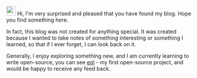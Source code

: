 [comment]: <> (# About)

<img src="https://media.giphy.com/media/hvRJCLFzcasrR4ia7z/giphy.gif" width="25px"> 
Hi, I'm very surprised and pleased that you have found my blog. Hope you find something here.

In fact, this blog was not created for anything special. It was created because I wanted to take notes of something 
interesting or something I learned, so that if I ever forget, I can look back on it.

Generally, I enjoy exploring something new, and I am currently learning to write open-source, you can see 
[eql](https://github.com/qunv/eql) - my first open-source project,
and would be happy to receive any feed back.
